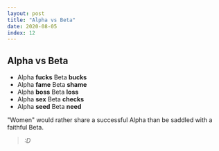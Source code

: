 ```yaml
---
layout: post
title: "Alpha vs Beta"
date: 2020-08-05
index: 12
---
```



## Alpha vs Beta

- Alpha **fucks** Beta **bucks**
- Alpha **fame** Beta **shame**
- Alpha **boss** Beta **loss**
- Alpha **sex** Beta **checks**
- Alpha **seed** Beta **need**

"Women" would rather share a successful Alpha than be saddled with a faithful Beta.

> _:D_
